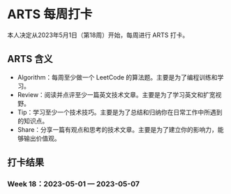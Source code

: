 # ARTS 每周打卡

本人决定从2023年5月1日（第18周）开始，每周进行 ARTS 打卡。

## ARTS 含义

- Algorithm：每周至少做一个 LeetCode 的算法题。主要是为了编程训练和学习。
- Review：阅读并点评至少一篇英文技术文章。主要是为了学习英文和扩宽视野。
- Tip：学习至少一个技术技巧。主要是为了总结和归纳你在日常工作中所遇到的知识点。
- Share：分享一篇有观点和思考的技术文章。主要是为了建立你的影响力，能够输出价值观。

## 打卡结果

### Week 18：2023-05-01 — 2023-05-07
